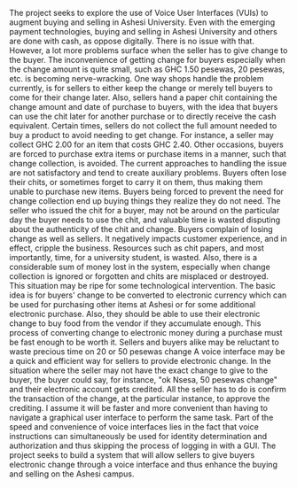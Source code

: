 The project seeks to explore the use of Voice User Interfaces (VUIs) to augment buying and selling in Ashesi University. Even with the emerging payment technologies, buying and selling in Ashesi University and others are done with cash, as oppose digitally. There is no issue with that. However, a lot more problems surface when the seller has to give change to the buyer. The inconvenience of getting change for buyers especially when the change amount is quite small, such as GHC 1.50 pesewas, 20 pesewas, etc. is becoming nerve-wracking.
 One way shops handle the problem currently, is for sellers to either keep the change or merely tell buyers to come for their change later. Also, sellers hand a paper chit containing the change amount and date of purchase to buyers, with the idea that buyers can use the chit later for another purchase or to directly receive the cash equivalent. Certain times, sellers do not collect the full amount needed to buy a product to avoid needing to get change. For instance, a seller may collect GHC 2.00 for an item that costs GHC 2.40. Other occasions, buyers are forced to purchase extra items or purchase items in a manner, such that change collection, is avoided.
 The current approaches to handling the issue are not satisfactory and tend to create auxiliary problems. Buyers often lose their chits, or sometimes forget to carry it on them, thus making them unable to purchase new items. Buyers being forced to prevent the need for change collection end up buying things they realize they do not need. The seller who issued the chit for a buyer, may not be around on the particular day the buyer needs to use the chit, and valuable time is wasted disputing about the authenticity of the chit and change. Buyers complain of losing change as well as sellers. It negatively impacts customer experience, and in effect, cripple the business. Resources such as chit papers, and most importantly, time, for a university student, is wasted. Also, there is a considerable sum of money lost in the system, especially when change collection is ignored or forgotten and chits are misplaced or destroyed.  
This situation may be ripe for some technological intervention. The basic idea is for buyers' change to be converted to electronic currency which can be used for purchasing other items at Ashesi or for some additional electronic purchase. Also, they should be able to use their electronic change to buy food from the vendor if they accumulate enough. This process of converting change to electronic money during a purchase must be fast enough to be worth it. Sellers and buyers alike may be reluctant to waste precious time on 20 or 50 pesewas change
A voice interface may be a quick and efficient way for sellers to provide electronic change. In the situation where the seller may not have the exact change to give to the buyer, the buyer could say, for instance, "ok Nsesa, 50 pesewas change" and their electronic account gets credited. All the seller has to do is confirm the transaction of the change, at the particular instance, to approve the crediting. I assume it will be faster and more convenient than having to navigate a graphical user interface to perform the same task.
Part of the speed and convenience of voice interfaces lies in the fact that voice instructions can simultaneously be used for identity determination and authorization and thus skipping the process of logging in with a GUI. The project seeks to build a system that will allow sellers to give buyers electronic change through a voice interface and thus enhance the buying and selling on the Ashesi campus.
